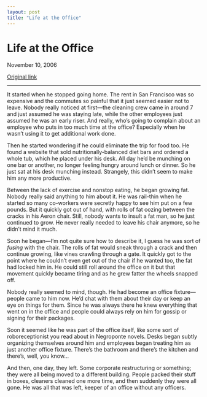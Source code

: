 ```yaml
---
layout: post
title: "Life at the Office"
---
```

Life at the Office
==================

November 10, 2006

[Original link](http://www.aaronsw.com/weblog/officelife)

* * * * *

It started when he stopped going home. The rent in San Francisco was so
expensive and the commutes so painful that it just seemed easier not to
leave. Nobody really noticed at first—the cleaning crew came in around 7
and just assumed he was staying late, while the other employees just
assumed he was an early riser. And really, who’s going to complain about
an employee who puts in too much time at the office? Especially when he
wasn’t using it to get additional work done.

Then he started wondering if he could eliminate the trip for food too.
He found a website that sold nutritionally-balanced diet bars and
ordered a whole tub, which he placed under his desk. All day he’d be
munching on one bar or another, no longer feeling hungry around lunch or
dinner. So he just sat at his desk munching instead. Strangely, this
didn’t seem to make him any more productive.

Between the lack of exercise and nonstop eating, he began growing fat.
Nobody really said anything to him about it. He was rail-thin when he
started so many co-workers were secretly happy to see him put on a few
pounds. But it quickly got out of hand, with rolls of fat oozing between
the cracks in his Aeron chair. Still, nobody wants to insult a fat man,
so he just continued to grow. He never really needed to leave his chair
anymore, so he didn’t mind it much.

Soon he began—I’m not quite sure how to describe it, I guess he was sort
of *fusing* with the chair. The rolls of fat would sneak through a crack
and then continue growing, like vines crawling through a gate. It
quickly got to the point where he couldn’t even get out of the chair if
he wanted too, the fat had locked him in. He could still roll around the
office on it but that movement quickly became tiring and as he grew
fatter the wheels snapped off.

Nobody really seemed to mind, though. He had become an office
fixture—people came to him now. He’d chat with them about their day or
keep an eye on things for them. Since he was always there he knew
everything that went on in the office and people could always rely on
him for gossip or signing for their packages.

Soon it seemed like he was part of the office itself, like some sort of
roboreceptionist you read about in Negroponte novels. Desks began subtly
organizing themselves around him and employees began treating him as
just another office fixture. There’s the bathroom and there’s the
kitchen and there’s, well, you know…

And then, one day, they left. Some corporate restructuring or something;
they were all being moved to a different building. People packed their
stuff in boxes, cleaners cleaned one more time, and then suddenly they
were all gone. He was all that was left, keeper of an office without any
officers.
